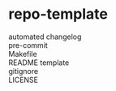 # repo-template

automated changelog  
pre-commit  
Makefile  
README template  
gitignore  
LICENSE  
